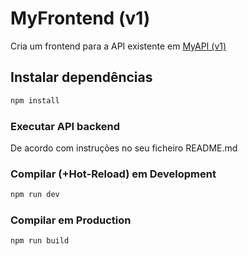 # MyFrontend (v1)

Cria um frontend para a API existente em [MyAPI (v1)](https://github.com/catarinafoliveira/myApi_v1)

## Instalar dependências

```sh
npm install
```

### Executar API backend
De acordo com instruções no seu ficheiro README.md

### Compilar (+Hot-Reload) em Development

```sh
npm run dev
```

### Compilar em Production

```sh
npm run build
```
